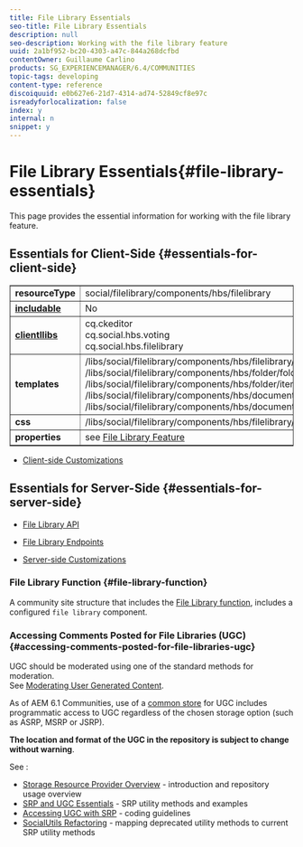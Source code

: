 ```yaml
---
title: File Library Essentials
seo-title: File Library Essentials
description: null
seo-description: Working with the file library feature
uuid: 2a1bf952-bc20-4303-a47c-844a268dcfbd
contentOwner: Guillaume Carlino
products: SG_EXPERIENCEMANAGER/6.4/COMMUNITIES
topic-tags: developing
content-type: reference
discoiquuid: e0b627e6-21d7-4314-ad74-52849cf8e97c
isreadyforlocalization: false
index: y
internal: n
snippet: y
---
```


# File Library Essentials{#file-library-essentials}

This page provides the essential information for working with the file library feature.

## Essentials for Client-Side {#essentials-for-client-side}

<table border="1" cellpadding="4" cellspacing="4" width="100%"> 
 <tbody>
  <tr>
   <td> <strong>resourceType</strong></td> 
   <td>social/filelibrary/components/hbs/filelibrary</td> 
  </tr>
  <tr>
   <td> <a href="../../communities/using/scf.md#addorincludeacommunitiescomponent"><strong>includable</strong></a></td> 
   <td>No</td> 
  </tr>
  <tr>
   <td> <a href="../../communities/using/clientlibs.md"><strong>clientllibs</strong></a></td> 
   <td>cq.ckeditor<br /> cq.social.hbs.voting<br /> cq.social.hbs.filelibrary</td> 
  </tr>
  <tr>
   <td> <strong>templates</strong></td> 
   <td> /libs/social/filelibrary/components/hbs/filelibrary/filelibrary.hbs<br /> /libs/social/filelibrary/components/hbs/folder/folder.hbs<br /> /libs/social/filelibrary/components/hbs/folder/item.hbs<br /> /libs/social/filelibrary/components/hbs/document/document.hbs<br /> /libs/social/filelibrary/components/hbs/document/item.hbs<br /> </td> 
  </tr>
  <tr>
   <td> <strong>css</strong></td> 
   <td> /libs/social/filelibrary/components/hbs/filelibrary/clientlibs/filelibrary.css</td> 
  </tr>
  <tr>
   <td><strong> properties</strong></td> 
   <td>see <a href="../../communities/using/file-library.md">File Library Feature</a></td> 
  </tr>
 </tbody>
</table>

* [Client-side Customizations](../../communities/using/client-customize.md)

## Essentials for Server-Side {#essentials-for-server-side}

* [File Library API](/sites/developing/using/reference-materials/javadoc/com/adobe/cq/social/filelibrary/client/api/package-summary)

* [File Library Endpoints](/sites/developing/using/reference-materials/javadoc/com/adobe/cq/social/filelibrary/client/endpoints/package-summary)

* [Server-side Customizations](../../communities/using/server-customize.md)

### File Library Function {#file-library-function}

A community site structure that includes the [File Library function](../../communities/using/functions.md#filelibraryfunction), includes a configured `file library` component.

### Accessing Comments Posted for File Libraries (UGC) {#accessing-comments-posted-for-file-libraries-ugc}

UGC should be moderated using one of the standard methods for moderation.  
See [Moderating User Generated Content](../../communities/using/moderate-ugc.md).

As of AEM 6.1 Communities, use of a [common store](../../communities/using/working-with-srp.md) for UGC includes programmatic access to UGC regardless of the chosen storage option (such as ASRP, MSRP or JSRP).

**The location and format of the UGC in the repository is subject to change without warning**.

See :

* [Storage Resource Provider Overview](../../communities/using/srp.md) - introduction and repository usage overview
* [SRP and UGC Essentials](../../communities/using/srp-and-ugc.md) - SRP utility methods and examples
* [Accessing UGC with SRP](../../communities/using/accessing-ugc-with-srp.md) - coding guidelines
* [SocialUtils Refactoring](../../communities/using/socialutils.md) - mapping deprecated utility methods to current SRP utility methods

